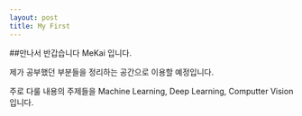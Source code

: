 ```yaml
---
layout: post
title: My First 
---
```


##만나서 반갑습니다 MeKai 입니다.

제가 공부했던 부분들을 정리하는 공간으로 이용할 예정입니다.

주로 다룰 내용의 주제들을 Machine Learning, Deep Learning, Computter Vision 입니다.

